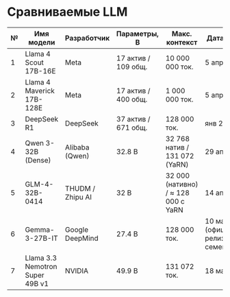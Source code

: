 # Сравниваемые LLM

| № | Имя модели | Разработчик | Параметры, B | Макс. контекст | Дата выхода |
|---|------------|-------------|--------------|----------------|-------------|
| 1 | Llama 4 Scout 17B-16E | Meta | 17 актив / 109 общ. | 10 000 000 ток. | 5 апр 2025 |
| 2 | Llama 4 Maverick 17B-128E | Meta | 17 актив / 400 общ. | 1 000 000 ток. | 5 апр 2025 |
| 3 | DeepSeek R1 | DeepSeek | 37 актив / 671 общ.| 128 000 ток. | янв 2025 |
| 4 | Qwen 3-32B (Dense) | Alibaba (Qwen) | 32.8 B | 32 768 натив / 131 072 (YaRN) | 29 апр 2025 |
| 5 | GLM-4-32B-0414 | THUDM / Zhipu AI | 32 B | 32 000 (нативно) / ≈ 128 000 c YaRN | 14 апр 2025 |
| 6 | Gemma-3-27B-IT | Google DeepMind | 27.4 B | 128 000 ток. | 10 мар 2025 (официальный релиз семейства) |
| 7 | Llama 3.3 Nemotron Super 49B v1 | NVIDIA | 49.9 B | 131 072 ток. | 18 мар 2025 |

